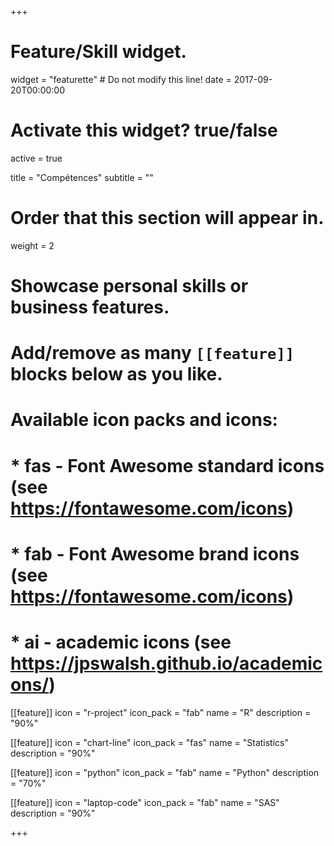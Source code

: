 +++
# Feature/Skill widget.
widget = "featurette"  # Do not modify this line!
date = 2017-09-20T00:00:00

# Activate this widget? true/false
active = true

title = "Compétences"
subtitle = ""

# Order that this section will appear in.
weight = 2

# Showcase personal skills or business features.
# 
# Add/remove as many `[[feature]]` blocks below as you like.
# 
# Available icon packs and icons:
# * fas - Font Awesome standard icons (see https://fontawesome.com/icons)
# * fab - Font Awesome brand icons (see https://fontawesome.com/icons)
# * ai - academic icons (see https://jpswalsh.github.io/academicons/)

[[feature]]
  icon = "r-project"
  icon_pack = "fab"
  name = "R"
  description = "90%"
  
[[feature]]
  icon = "chart-line"
  icon_pack = "fas"
  name = "Statistics"
  description = "90%"  
  
[[feature]]
  icon = "python"
  icon_pack = "fab"
  name = "Python"
  description = "70%"

[[feature]]
  icon = "laptop-code"
  icon_pack = "fab"
  name = "SAS"
  description = "90%"

+++
